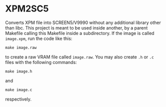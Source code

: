 # XPM2SC5

Converts XPM file into SCREEN5/V9990 without any additional library other than libc. This project is meant to be used inside another, by a parent Makefile calling this Makefile inside a subdirectory. If the image is called `image.xpm`, run the code like this:

```
make image.raw
```
to create a raw VRAM file called `image.raw`. You may also create `.h` or `.c` files with the following commands:
```
make image.h
```
and
```
make image.c
```
respectively.

